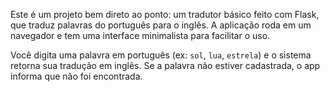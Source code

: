 Este é um projeto bem direto ao ponto: um tradutor básico feito com Flask, que traduz palavras do português para o inglês. A aplicação roda em um navegador e tem uma interface minimalista para facilitar o uso.

Você digita uma palavra em português (ex: `sol`, `lua`, `estrela`) e o sistema retorna sua tradução em inglês. Se a palavra não estiver cadastrada, o app informa que não foi encontrada.
